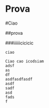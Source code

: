 Prova
=====
#Ciao

##prova

###iiiiiicicicic

`ciao`


```
Ciao cao icodsiam 
adsf
as
df
asdfasdfasdf
asdf
sadf
asd
fads
f
```

